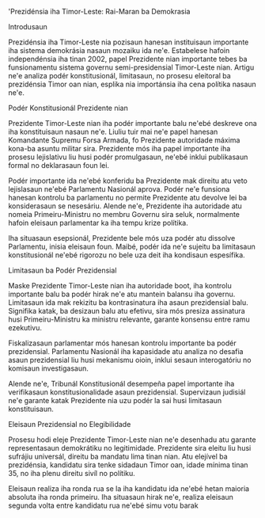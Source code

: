 'Prezidénsia iha Timor-Leste: Rai-Maran ba Demokrasia

Introdusaun

Prezidénsia iha Timor-Leste nia pozisaun hanesan instituisaun importante iha sistema demokrásia nasaun mozaiku ida ne'e. Estabelese hafoin independénsia iha tinan 2002, papel Prezidente nian importante tebes ba funsionamentu sistema governu semi-presidensial Timor-Leste nian. Artigu ne'e analiza podér konstitusionál, limitasaun, no prosesu eleitoral ba prezidénsia Timor oan nian, esplika nia importánsia iha cena polítika nasaun ne'e.

Podér Konstitusionál Prezidente nian

Prezidente Timor-Leste nian iha podér importante balu ne'ebé deskreve ona iha konstituisaun nasaun ne'e. Liuliu tuir mai ne'e papel hanesan Komandante Supremu Forsa Armada, fo Prezidente autoridade máxima kona-ba asuntu militar sira. Prezidente mós iha papel importante iha prosesu lejislativu liu husi podér promulgasaun, ne'ebé inklui publikasaun formal no deklarasaun foun lei.

Podér importante ida ne'ebé konferidu ba Prezidente mak direitu atu veto lejislasaun ne'ebé Parlamentu Nasionál aprova. Podér ne'e funsiona hanesan kontrolu ba parlamentu no permite Prezidente atu devolve lei ba konsiderasaun se nesesáriu. Alende ne'e, Prezidente iha autoridade atu nomeia Primeiru-Ministru no membru Governu sira seluk, normalmente hafoin eleisaun parlamentar ka iha tempu krize polítika.

Iha situasaun esepsionál, Prezidente bele mós uza podér atu dissolve Parlamentu, inisia eleisaun foun. Maibé, podér ida ne'e sujeitu ba limitasaun konstitusionál ne'ebé rigorozu no bele uza deit iha kondisaun espesífika.

Limitasaun ba Podér Prezidensial

Maske Prezidente Timor-Leste nian iha autoridade boot, iha kontrolu importante balu ba podér hirak ne'e atu mantein balansu iha governu. Limitasaun ida mak rekizitu ba kontrasinatura iha asaun prezidensial balu. Signifika katak, ba desizaun balu atu efetivu, sira mós presiza assinatura husi Primeiru-Ministru ka ministru relevante, garante konsensu entre ramu ezekutivu.

Fiskalizasaun parlamentar mós hanesan kontrolu importante ba podér prezidensial. Parlamentu Nasionál iha kapasidade atu analiza no desafia asaun prezidensial liu husi mekanismu oioin, inklui sesaun interogatóriu no komisaun investigasaun.

Alende ne'e, Tribunál Konstitusionál desempeña papel importante iha verifikasaun konstitusionalidade asaun prezidensial. Supervizaun judisiál ne'e garante katak Prezidente nia uzu podér la sai husi limitasaun konstituisaun.

Eleisaun Prezidensial no Elegibilidade

Prosesu hodi eleje Prezidente Timor-Leste nian ne'e desenhadu atu garante representasaun demokrátiku no legitimidade. Prezidente sira eleitu liu husi sufrájiu universál, direitu ba mandatu lima tinan nian. Atu elejível ba prezidénsia, kandidatu sira tenke sidadaun Timor oan, idade mínima tinan 35, no iha plenu direitu sivíl no polítiku.

Eleisaun realiza iha ronda rua se la iha kandidatu ida ne'ebé hetan maioria absoluta iha ronda primeiru. Iha situasaun hirak ne'e, realiza eleisaun segunda volta entre kandidatu rua ne'ebé simu votu barak